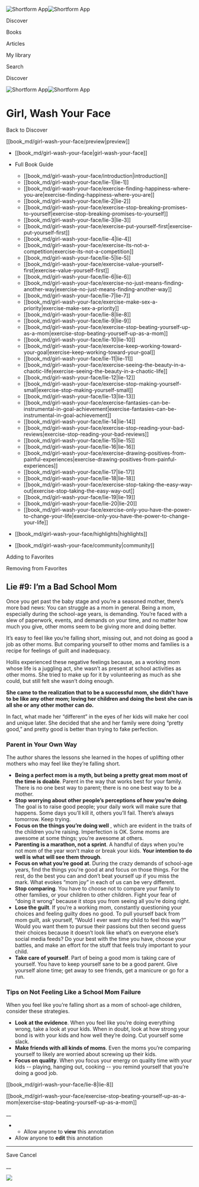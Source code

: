 ![Shortform App](/img/logo.36a2399e.svg)![Shortform App](/img/logo-dark.70c1b072.svg)

Discover

Books

Articles

My library

Search

Discover

![Shortform App](/img/logo.36a2399e.svg)![Shortform App](/img/logo-dark.70c1b072.svg)

# Girl, Wash Your Face

Back to Discover

[[book_md/girl-wash-your-face/preview|preview]]

  * [[book_md/girl-wash-your-face|girl-wash-your-face]]
  * Full Book Guide

    * [[book_md/girl-wash-your-face/introduction|introduction]]
    * [[book_md/girl-wash-your-face/lie-1|lie-1]]
    * [[book_md/girl-wash-your-face/exercise-finding-happiness-where-you-are|exercise-finding-happiness-where-you-are]]
    * [[book_md/girl-wash-your-face/lie-2|lie-2]]
    * [[book_md/girl-wash-your-face/exercise-stop-breaking-promises-to-yourself|exercise-stop-breaking-promises-to-yourself]]
    * [[book_md/girl-wash-your-face/lie-3|lie-3]]
    * [[book_md/girl-wash-your-face/exercise-put-yourself-first|exercise-put-yourself-first]]
    * [[book_md/girl-wash-your-face/lie-4|lie-4]]
    * [[book_md/girl-wash-your-face/exercise-its-not-a-competition|exercise-its-not-a-competition]]
    * [[book_md/girl-wash-your-face/lie-5|lie-5]]
    * [[book_md/girl-wash-your-face/exercise-value-yourself-first|exercise-value-yourself-first]]
    * [[book_md/girl-wash-your-face/lie-6|lie-6]]
    * [[book_md/girl-wash-your-face/exercise-no-just-means-finding-another-way|exercise-no-just-means-finding-another-way]]
    * [[book_md/girl-wash-your-face/lie-7|lie-7]]
    * [[book_md/girl-wash-your-face/exercise-make-sex-a-priority|exercise-make-sex-a-priority]]
    * [[book_md/girl-wash-your-face/lie-8|lie-8]]
    * [[book_md/girl-wash-your-face/lie-9|lie-9]]
    * [[book_md/girl-wash-your-face/exercise-stop-beating-yourself-up-as-a-mom|exercise-stop-beating-yourself-up-as-a-mom]]
    * [[book_md/girl-wash-your-face/lie-10|lie-10]]
    * [[book_md/girl-wash-your-face/exercise-keep-working-toward-your-goal|exercise-keep-working-toward-your-goal]]
    * [[book_md/girl-wash-your-face/lie-11|lie-11]]
    * [[book_md/girl-wash-your-face/exercise-seeing-the-beauty-in-a-chaotic-life|exercise-seeing-the-beauty-in-a-chaotic-life]]
    * [[book_md/girl-wash-your-face/lie-12|lie-12]]
    * [[book_md/girl-wash-your-face/exercise-stop-making-yourself-small|exercise-stop-making-yourself-small]]
    * [[book_md/girl-wash-your-face/lie-13|lie-13]]
    * [[book_md/girl-wash-your-face/exercise-fantasies-can-be-instrumental-in-goal-achievement|exercise-fantasies-can-be-instrumental-in-goal-achievement]]
    * [[book_md/girl-wash-your-face/lie-14|lie-14]]
    * [[book_md/girl-wash-your-face/exercise-stop-reading-your-bad-reviews|exercise-stop-reading-your-bad-reviews]]
    * [[book_md/girl-wash-your-face/lie-15|lie-15]]
    * [[book_md/girl-wash-your-face/lie-16|lie-16]]
    * [[book_md/girl-wash-your-face/exercise-drawing-positives-from-painful-experiences|exercise-drawing-positives-from-painful-experiences]]
    * [[book_md/girl-wash-your-face/lie-17|lie-17]]
    * [[book_md/girl-wash-your-face/lie-18|lie-18]]
    * [[book_md/girl-wash-your-face/exercise-stop-taking-the-easy-way-out|exercise-stop-taking-the-easy-way-out]]
    * [[book_md/girl-wash-your-face/lie-19|lie-19]]
    * [[book_md/girl-wash-your-face/lie-20|lie-20]]
    * [[book_md/girl-wash-your-face/exercise-only-you-have-the-power-to-change-your-life|exercise-only-you-have-the-power-to-change-your-life]]
  * [[book_md/girl-wash-your-face/highlights|highlights]]
  * [[book_md/girl-wash-your-face/community|community]]



Adding to Favorites 

Removing from Favorites 

## Lie #9: I’m a Bad School Mom

Once you get past the baby stage and you’re a seasoned mother, there’s more bad news: You can struggle as a mom in general. Being a mom, especially during the school-age years, is demanding. You’re faced with a slew of paperwork, events, and demands on your time, and no matter how much you give, other moms seem to be giving more and doing better.

It’s easy to feel like you’re falling short, missing out, and not doing as good a job as other moms. But comparing yourself to other moms and families is a recipe for feelings of guilt and inadequacy.

Hollis experienced these negative feelings because, as a working mom whose life is a juggling act, she wasn’t as present at school activities as other moms. She tried to make up for it by volunteering as much as she could, but still felt she wasn’t doing enough.

**She came to the realization that to be a successful mom, she didn’t have to be like any other mom; loving her children and doing the best she can is all she or any other mother can do.**

In fact, what made her “different” in the eyes of her kids will make her cool and unique later. She decided that she and her family were doing “pretty good,” and pretty good is better than trying to fake perfection.

### Parent in Your Own Way

The author shares the lessons she learned in the hopes of uplifting other mothers who may feel like they’re falling short.

  * **Being a perfect mom is a myth, but being a pretty great mom most of the time is doable**. Parent in the way that works best for your family. There is no one best way to parent; there is no one best way to be a mother.
  * **Stop worrying about other people’s perceptions of how you’re doing**. The goal is to raise good people; your daily work will make sure that happens. Some days you’ll kill it, others you’ll fail. There’s always tomorrow. Keep trying.
  * **Focus on the things you’re doing well** , which are evident in the traits of the children you’re raising. Imperfection is OK. Some moms are awesome at some things; you’re awesome at others.
  * **Parenting is a marathon, not a sprint**. A handful of days when you’re not mom of the year won’t make or break your kids. **Your intention to do well is what will see them through**.
  * **Focus on what you’re good at**. During the crazy demands of school-age years, find the things you're good at and focus on those things. For the rest, do the best you can and don’t beat yourself up if you miss the mark. What evokes “mom joy” in each of us can be very different. 
  * **Stop comparing**. You have to choose not to compare your family to other families, or your children to other children. Fight your fear of “doing it wrong” because it stops you from seeing all you’re doing right. 
  * **Lose the guilt**. If you’re a working mom, constantly questioning your choices and feeling guilty does no good. To pull yourself back from mom guilt, ask yourself, “Would I ever want my child to feel this way?” Would you want them to pursue their passions but then second guess their choices because it doesn’t look like what’s on everyone else’s social media feeds? Do your best with the time you have, choose your battles, and make an effort for the stuff that feels truly important to your child.
  * **Take care of yourself**. Part of being a good mom is taking care of yourself. You have to keep yourself sane to be a good parent. Give yourself alone time; get away to see friends, get a manicure or go for a run.



### Tips on Not Feeling Like a School Mom Failure

When you feel like you’re falling short as a mom of school-age children, consider these strategies.

  * **Look at the evidence**. When you feel like you’re doing everything wrong, take a look at your kids. When in doubt, look at how strong your bond is with your kids and how well they’re doing. Cut yourself some slack.
  * **Make friends with all kinds of moms**. Even the moms you’re comparing yourself to likely are worried about screwing up their kids. 
  * **Focus on quality**. When you focus your energy on quality time with your kids -- playing, hanging out, cooking -- you remind yourself that you’re doing a good job.



[[book_md/girl-wash-your-face/lie-8|lie-8]]

[[book_md/girl-wash-your-face/exercise-stop-beating-yourself-up-as-a-mom|exercise-stop-beating-yourself-up-as-a-mom]]

__

  *   * Allow anyone to **view** this annotation
  * Allow anyone to **edit** this annotation



* * *

Save Cancel

__




![](https://bat.bing.com/action/0?ti=56018282&Ver=2&mid=8eb0a379-de4a-4241-9bca-470700812762&sid=49fff5b0636c11eeb9c611038afc8668&vid=4a005010636c11ee80c703d4c4a7acd5&vids=0&msclkid=N&pi=0&lg=en-US&sw=800&sh=600&sc=24&nwd=1&tl=Shortform%20%7C%20Girl,%20Wash%20Your%20Face&p=https%3A%2F%2Fwww.shortform.com%2Fapp%2Fbook%2Fgirl-wash-your-face%2Flie-9&r=&lt=440&evt=pageLoad&sv=1&rn=607781)
